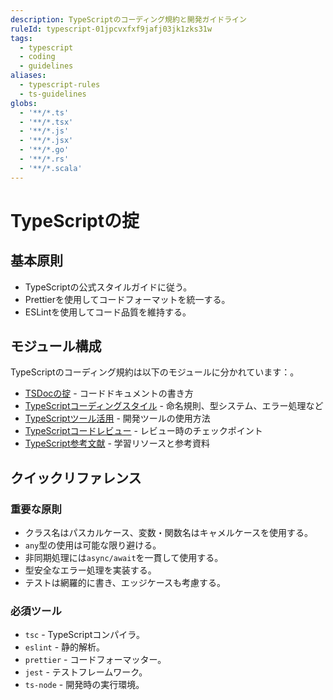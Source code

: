 ```yaml
---
description: TypeScriptのコーディング規約と開発ガイドライン
ruleId: typescript-01jpcvxfxf9jafj03jk1zks31w
tags:
  - typescript
  - coding
  - guidelines
aliases:
  - typescript-rules
  - ts-guidelines
globs:
  - '**/*.ts'
  - '**/*.tsx'
  - '**/*.js'
  - '**/*.jsx'
  - '**/*.go'
  - '**/*.rs'
  - '**/*.scala'
---
```


# TypeScriptの掟

## 基本原則

- TypeScriptの公式スタイルガイドに従う。
- Prettierを使用してコードフォーマットを統一する。
- ESLintを使用してコード品質を維持する。

## モジュール構成

TypeScriptのコーディング規約は以下のモジュールに分かれています：。

- [TSDocの掟](typescript/tsdoc-01jpcvxfxjwwn785s5jg7t1773.md) - コードドキュメントの書き方
- [TypeScriptコーディングスタイル](typescript/tsstyle-01jpcvxfxjwwn785s5jg7t1770.md) - 命名規則、型システム、エラー処理など
- [TypeScriptツール活用](typescript/tstools-01jpcvxfxha41b95hkx2y2y2pz.md) - 開発ツールの使用方法
- [TypeScriptコードレビュー](typescript/tsreview-01jpcvxfxjwwn785s5jg7t1771.md) - レビュー時のチェックポイント
- [TypeScript参考文献](typescript/tsrefs-01jpcvxfxjwwn785s5jg7t1772.md) - 学習リソースと参考資料

## クイックリファレンス

### 重要な原則

- クラス名はパスカルケース、変数・関数名はキャメルケースを使用する。
- `any`型の使用は可能な限り避ける。
- 非同期処理には`async/await`を一貫して使用する。
- 型安全なエラー処理を実装する。
- テストは網羅的に書き、エッジケースも考慮する。

### 必須ツール

- `tsc` - TypeScriptコンパイラ。
- `eslint` - 静的解析。
- `prettier` - コードフォーマッター。
- `jest` - テストフレームワーク。
- `ts-node` - 開発時の実行環境。
